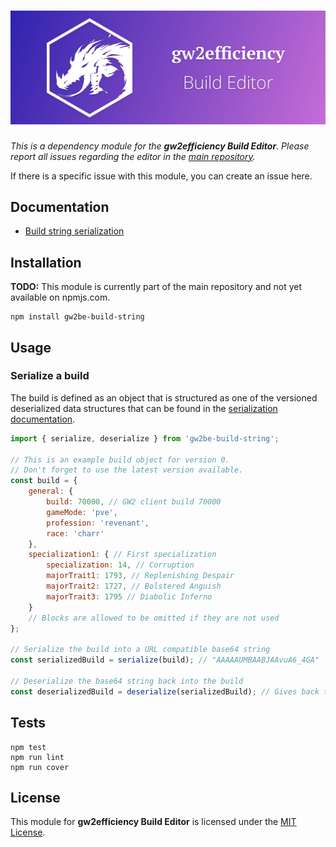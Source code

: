 # ![gw2efficiency Build Editor](docs/github-banner.png)
*This is a dependency module for the **gw2efficiency Build Editor**.
Please report all issues regarding the editor in the [main repository](https://github.com/darthmaim/gw2builds).*

If there is a specific issue with this module, you can create an issue here.

## Documentation
- [Build string serialization](docs/serialization.md)

## Installation
**TODO:** This module is currently part of the main repository and not yet available on npmjs.com. 
```
npm install gw2be-build-string
```

## Usage
### Serialize a build
The build is defined as an object that is structured as one of the versioned deserialized
data structures that can be found in the [serialization documentation](docs/serialization.md).

```javascript
import { serialize, deserialize } from 'gw2be-build-string';

// This is an example build object for version 0.
// Don't forget to use the latest version available.
const build = {
    general: {
        build: 70000, // GW2 client build 70000
        gameMode: 'pve',
        profession: 'revenant',
        race: 'charr'
    },
    specialization1: { // First specialization
        specialization: 14, // Corruption
        majorTrait1: 1793, // Replenishing Despair
        majorTrait2: 1727, // Bolstered Anguish
        majorTrait3: 1795 // Diabolic Inferno
    }
    // Blocks are allowed to be omitted if they are not used
};

// Serialize the build into a URL compatible base64 string
const serializedBuild = serialize(build); // "AAAAAUMBAABJAAvuA6_4GA"

// Deserialize the base64 string back into the build
const deserializedBuild = deserialize(serializedBuild); // Gives back the original build above
```

## Tests
```
npm test
npm run lint
npm run cover
```

## License
This module for **gw2efficiency Build Editor** is licensed under the [MIT License](LICENSE).
